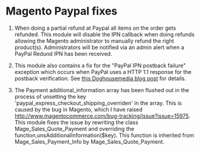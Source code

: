 Magento Paypal fixes
====================

1) When doing a partial refund at Paypal all items on the order  gets refunded. This module will disable the IPN callback when doing refunds allowing the Magento administrator to manually refund the right product(s).  Administrators will be notified via an admin alert when a PayPal Redund IPN has been received.

2) This module also contains a fix for the "PayPal IPN postback failure" exception which occurs when PayPal uses a HTTP 1.1 response for the postback verification.  See [this Doghousemedia blog post](http://dhmedia.com.au/article/debugging-paypal-ipn-postback-failures-magento) for details.

3) The Payment additional_information array  has been flushed out in the process of unsetting the key 'paypal_express_checkout_shipping_overriden' in the array. This is caused by the bug in Magento, which I have raised http://www.magentocommerce.com/bug-tracking/issue?issue=15975. This
   module fixes the issue by rewriting the class Mage_Sales_Quote_Payment and overriding the function,unsAdditionalInformation($key). This function is inherited from  Mage_Sales_Payment_Info by Mage_Sales_Quote_Payment.